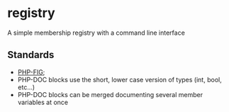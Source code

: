 registry
========

A simple membership registry with a command line interface

## Standards

- [PHP-FIG](http://www.php-fig.org/);
- PHP-DOC blocks use the short, lower case version of types (int, bool, etc...)
- PHP-DOC blocks can be merged documenting several member variables at once
